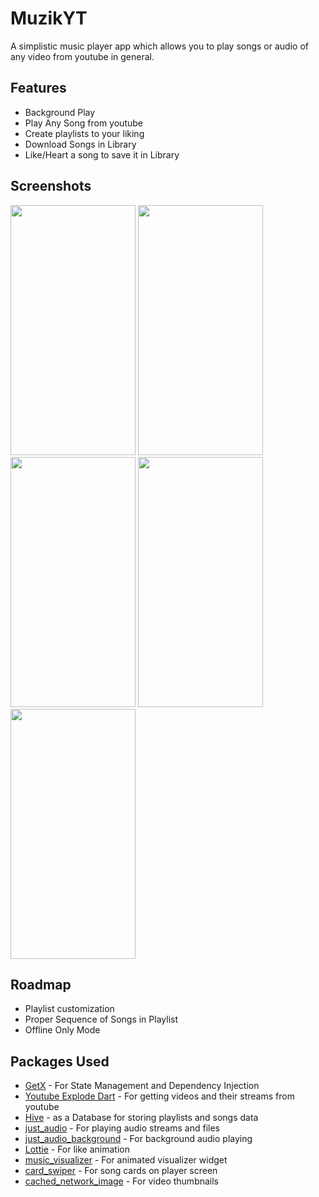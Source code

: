 
# MuzikYT
A simplistic music player app which allows you to play songs or audio of any video from youtube in general.



## Features

- Background Play
- Play Any Song from youtube
- Create playlists to your liking
- Download Songs in Library
- Like/Heart a song to save it in Library


## Screenshots

<img src="./Muzik-YT App\muzik/screenshots/home.png" width="200" height="400" />
<img src="./Muzik-YT App\muzik/screenshots/library.png" width="200" height="400" />
<img src="./Muzik-YT App\muzik/screenshots/player.png" width="200" height="400" />
<img src="./Muzik-YT App\muzik/screenshots/search.png" width="200" height="400" />
<img src="./Muzik-YT App\muzik/screenshots/download.png" width="200" height="400" />


## Roadmap

- Playlist customization
- Proper Sequence of Songs in Playlist
- Offline Only Mode


## Packages Used

 - [GetX](https://pub.dev/packages/get) - For State Management and Dependency Injection
 - [Youtube Explode Dart](https://pub.dev/packages/youtube_explode_dart) - For getting videos and their streams from youtube
 - [Hive](https://pub.dev/packages/hive) - as a Database for storing playlists and songs data
 - [just_audio](https://pub.dev/packages/just_audio) - For playing audio streams and files
 - [just_audio_background](https://pub.dev/packages/just_audio_background) - For background audio playing
 - [Lottie](https://pub.dev/packages/lottie) - For like animation
 - [music_visualizer](https://pub.dev/packages/music_visualizer) - For animated visualizer widget
 - [card_swiper](https://pub.dev/packages/card_swiper) - For song cards on player screen
 - [cached_network_image](https://pub.dev/packages/card_swiper) - For video thumbnails

